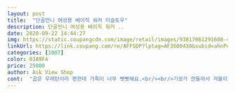 ```yaml
---
layout: post 
title:  "단골언니 여성용 베이직 워커 미슬토우" 
description: 단골언니 여성용 베이직 워커 ..
date: 2020-09-22 14:44:27 
img: https://static.coupangcdn.com/image/retail/images/93817061291608-4b247b17-96de-49a0-bfaf-8c0f8db64356.jpg 
linkUrl: https://link.coupang.com/re/AFFSDP?lptag=AF3600438&subid=ahnPublicAsk&pageKey=294234444&itemId=928512578&vendorItemId=5305363454&traceid=V0-113-94d4175049bfc729 
categories: [1007] 
color: 03A9F4 
price: 25800 
author: Ask View Shop 
cont:  "굽은 우레탄이라 편한데 가죽이 너무 뻣뻣해요.<br/><br/>기모가 안들어서 겨울이라도 좀 따뜻한 날씨에 신어야 겠어요<br/>디자인도 괜찮고 가을 겨울에 신기에 발목 덮어주는 길이도 괜찮아요<br/>무광이라 먼지도 잘뭍고<br/>반짝이는 재질이 아니라서 제 개인적으로는 더 맘에 들구요.<br/><br/>배송받자마자강아지산책갈때맨발로신고나갔는데.<br/>.<br/>발이너무편하고쿠션감도있고.<br/>운동화보다도더가벼워요.<br/>부드러워요.<br/><br/>약간의 키높이가 있습니다.<br/> 참고하세요.<br/><br/>정사이즈보다 조금 큰건지.<br/>.<br/> 전 좀 큰 느낌이 있구요.<br/><br/>조금 크네요.<br/><br/>중국산 신발은 좀 크게 나오네요<br/>지금 신고있는 신발도 245인데 딱맞거든요.<br/><br/>참고로 245 운동화 신는데 245 주문했습니다.<br/><br/>평소 245신어서 주문했더니<br/>" 
---
```

